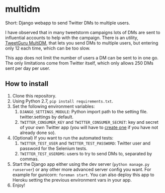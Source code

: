 multidm
=======

Short: Django webapp to send Twitter DMs to multiple users.

I have observed that in many tweetstorm campaigns lots of DMs are sent to influential accounts to help with the campaign. There is an utility, [TweetGuru MultiDM], that lets you send DMs to multiple users, but entering only 12 each time, which can be too slow.

This app does not limit the number of users a DM can be sent to in one go. The only limitations come from Twitter itself, which only allows 250 DMs sent per day per user.


How to install
----------------

1. Clone this repository.
2. Using Python 2.7, ``pip install requirements.txt``.
3. Set the following environment variables: 
    1. ``DJANGO_SETTINGS_MODULE``: Python import path to the setting file. twitter.settings by default.
    2. ``TWITTER_CONSUMER_KEY`` and ``TWITTER_CONSUMER_SECRET``: key and secret of your own Twitter app (you will have to [create one] if you have not already done so).
4. (Optional) If you want to run the automated tests:
    1. ``TWITTER_TEST_USER`` and ``TWITTER_TEST_PASSWORD``: Twitter user and password for the Selenium tests.
    2. ``TWITTER_TEST_USERDMS``: users to try to send DMs to, separated by commas.
5. Start the Django app either using the dev server (``python manage.py runserver``) or any other more advanced server config you want. For example for gunicorn: ``foreman start``. You can also deploy this app to Heroku setting the previous environment vars in your app.
6. Enjoy!

[TweetGuru MultiDM]:http://tweetguru.net/multi/
[create one]:http://apps.twitter.com
